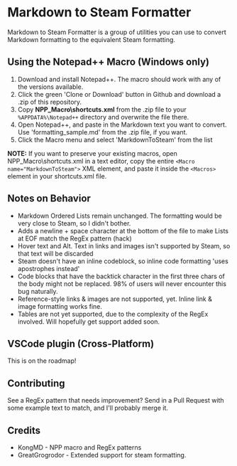 # Markdown to Steam Formatter
Markdown to Steam Formatter is a group of utilities you can use to convert Markdown formatting to the equivalent Steam formatting.

## Using the Notepad++ Macro (Windows only)
1. Download and install Notepad++. The macro should work with any of the versions available.
2. Click the green 'Clone or Download' button in Github and download a .zip of this repository.
3. Copy **NPP_Macro\shortcuts.xml** from the .zip file to your `%APPDATA%\Notepad++` directory and overwrite the file there. 
4. Open Notepad++, and paste in the Markdown text you want to convert. Use 'formatting_sample.md' from the .zip file, if you want.
5. Click the Macro menu and select 'MarkdownToSteam' from the list

**NOTE:** If you want to preserve your existing macros, open NPP_Macro\shortcuts.xml in a text editor, copy the entire `<Macro name="MarkdownToSteam">` XML element, and paste it inside the `<Macros>` element in your shortcuts.xml file.

## Notes on Behavior
* Markdown Ordered Lists remain unchanged. The formatting would be very close to Steam, so I didn't bother.
* Adds a newline + space character at the bottom of the file to make Lists at EOF match the RegEx pattern (hack)
* Hover text and Alt. Text in links and images isn't supported by Steam, so that text will be discarded
* Steam doesn't have an inline codeblock, so inline code formatting 'uses apostrophes instead'
* Code blocks that have the backtick character in the first three chars of the body might not be replaced. 98% of users will never encounter this bug naturally.
* Reference-style links & images are not supported, yet. Inline link & image formatting works fine.
* Tables are not yet supported, due to the complexity of the RegEx involved. Will hopefully get support added soon.

## VSCode plugin (Cross-Platform)
This is on the roadmap!

## Contributing
See a RegEx pattern that needs improvement? Send in a Pull Request with some example text to match, and I'll probably merge it.

## Credits ## 
* KongMD - NPP macro and RegEx patterns
* GreatGrogrodor - Extended support for steam formatting.